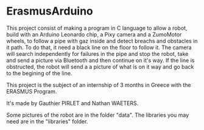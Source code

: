 # ErasmusArduino

This project consist of making a program in C language to allow a robot, build with an Arduino Leonardo chip, a Pixy camera and a ZumoMotor wheels, to follow a pipe with gaz inside and detect breachs and obstacles in it path.
To do that, it need a black line on the floor to follow it. The camera will search independently for failures in the pipe and stop the robot, take and send a picture via Bluetooth and then continue on it's way.
If the line is obstructed, the robot will send a a picture of what is on it way and go back to the begining of the line.

This project is the subject of an internship of 3 months in Greece with the ERASMUS Program.

It's made by Gauthier PIRLET and Nathan WAETERS.

Some pictures of the robot are in the folder "data".
The libraries you may need are in the "libraries" folder.
